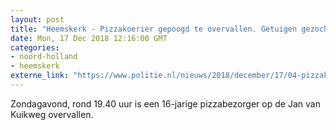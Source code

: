 ```yaml
---
layout: post
title: "Heemskerk - Pizzakoerier gepoogd te overvallen. Getuigen gezocht."
date: Mon, 17 Dec 2018 12:16:00 GMT
categories: 
- noord-holland 
- heemskerk 
externe_link: "https://www.politie.nl/nieuws/2018/december/17/04-pizzakoerier-gepoogd-te-overvallen.html"
---
```


Zondagavond, rond 19.40 uur is een 16-jarige pizzabezorger op de Jan van Kuikweg overvallen.
